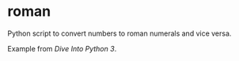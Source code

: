 # roman
Python script to convert numbers to roman numerals and vice versa.

Example from *Dive Into Python 3*.
